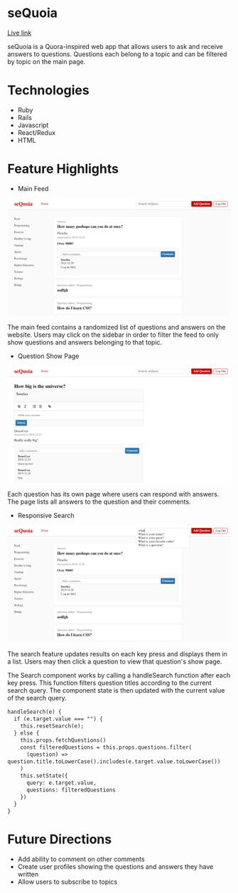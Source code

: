 # seQuoia

[Live link](https://sequoiaapp.herokuapp.com/)

seQuoia is a Quora-inspired web app that allows users to ask and receive answers to questions. Questions each belong to a topic and can be filtered by topic on the main page.

# Technologies

* Ruby
* Rails
* Javascript
* React/Redux
* HTML

# Feature Highlights

* Main Feed

![main feed](feed_img.png)

The main feed contains a randomized list of questions and answers on the website. Users may click on the sidebar in order to filter the feed to only show questions and answers belonging to that topic.

* Question Show Page

![question show page](question_img.png)

Each question has its own page where users can respond with answers. The page lists all answers to the question and their comments.

* Responsive Search

![search](search_img.png)

The search feature updates results on each key press and displays them in a list. Users may then click a question to view that question's show page.

The Search component works by calling a handleSearch function after each key press. This function filters question titles according to the current search query. The component state is then updated with the current value of the search query.

```  
handleSearch(e) {
  if (e.target.value === "") {
    this.resetSearch(e);
  } else {
    this.props.fetchQuestions()
    const filteredQuestions = this.props.questions.filter(
      (question) => question.title.toLowerCase().includes(e.target.value.toLowerCase())
    )
    this.setState({
      query: e.target.value,
      questions: filteredQuestions
    })
  }
}
```

# Future Directions
* Add ability to comment on other comments
* Create user profiles showing the questions and answers they have written
* Allow users to subscribe to topics
